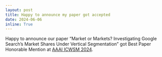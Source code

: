 ```yaml
---
layout: post
title: Happy to announce my paper got accepted
date: 2024-06-06
inline: True
---
```


Happy to announce our paper “Market or Markets? Investigating Google Search’s Market Shares Under Vertical Segmentation” got Best Paper Honorable Mention at <a href="https://www.icwsm.org/2024/index.html/">AAAI ICWSM 2024</a>.
